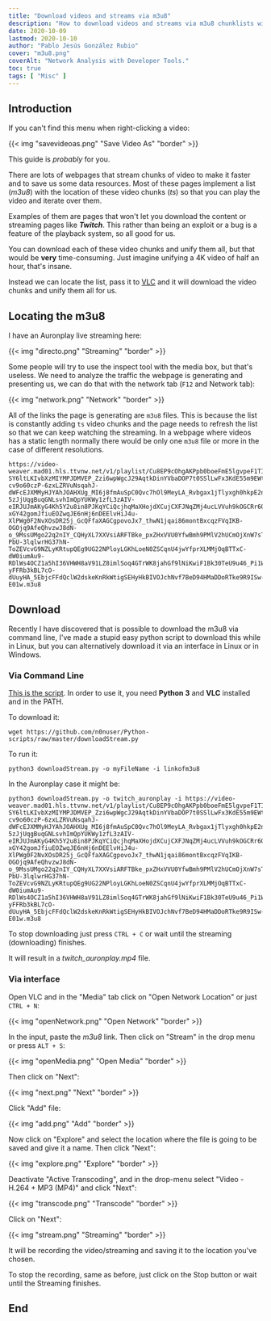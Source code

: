 ```yaml
---
title: "Download videos and streams via m3u8"
description: "How to download videos and streams via m3u8 chunklists with VLC."
date: 2020-10-09
lastmod: 2020-10-10
author: "Pablo Jesús González Rubio"
cover: "m3u8.png"
coverAlt: "Network Analysis with Developer Tools."
toc: true
tags: [ "Misc" ]
---
```


## Introduction

If you can't find this menu when right-clicking a video:

{{< img "savevideoas.png" "Save Video As" "border" >}}

This guide is *probably* for you.

There are lots of webpages that stream chunks of video to make it faster and to save us some data resources. Most of these pages implement a list (*m3u8*) with the location of these video chunks (*ts*) so that you can play the video and iterate over them.

Examples of them are pages that won't let you download the content or streaming pages like ***Twitch***. This rather than being an exploit or a bug is a feature of the playback system, so all good for us.

You can download each of these video chunks and unify them all, but that would be **very** time-consuming. Just imagine unifying a 4K video of half an hour, that's insane.

Instead we can locate the list, pass it to [VLC](https://www.videolan.org/vlc/index.html) and it will download the video chunks and unify them all for us.

## Locating the m3u8

I have an Auronplay live streaming here:

{{< img "directo.png" "Streaming" "border" >}}

Some people will try to use the inspect tool with the media box, but that's useless. We need to analyze the traffic the webpage is generating and presenting us, we can do that with the network tab (`F12` and Network tab):

{{< img "network.png" "Network" "border" >}}

All of the links the page is generating are `m3u8` files. This is because the list is constantly adding `ts` video chunks and the page needs to refresh the list so that we can keep watching the streaming. In a webpage where videos has a static length normally there would be only one `m3u8` file or more in the case of different resolutions.

```
https://video-weaver.mad01.hls.ttvnw.net/v1/playlist/Cu8EP9cOhgAKPpb0boeFmE5lgvpeF1TItnVuv7OLvTiWJ5QfrgH-SY6ltLKIvbXzMIYMPJDMVEP_Zzi6wpWgcJ29AqtkDinYVbaDOP7t0SSlLwFx3KdE55m9EWtmqUfREhO6xVbK4sruwg6A7WJPA7LEN0yAc48xFmHjcbFKXrxTwp-cv9o60czP-6zxLZRVuNsqahJ-dWFcEJXMMyHJYAhJOAHXUg_MI6j8fmAuSpC0Qvc7hOl9MeyLA_Rvbgax1jTlyxgh0hkpE2nWwfynFabfFLH-5zJjUqgBuqGNLsvhImQpYUKWy1zfL3zAIV-eIRJUJmAKyG4Kh5Y2u8in8PJKqYCiQcjhqMaXHojdXCujCXFJNqZMj4ucLVVuh9kOGCRr6Q1lyayNlcPnmHPJsGj-xGY42gomJfiuEOZwqJE6nHj6nDEElvHiJ4u-XlPWg0F2NvXOsDR25j_GcQFfaXAGCgpovoJx7_thwN1jqai86montBxcqzFVqIKB-OGOjq9AfeQhvzwJ8dN-o_9MssUMgo22q2nIY_CQHyXL7XXVsiARFTBke_pxZHxVVU0YfwBmh9PMlV2hUCmOjXnW7sTJLYc-PbU-3lqlwrHG37hN-ToZEVcvG9NZLyKRtupQEg9UG22NPloyLGKhLoeN0ZSCqnU4jwYfprXLMMjOqBTTxC-dW0iumAu9-RDlWs4OCZ1a5hI36VHWH8aV91LZ8imlSoq4GTrWK8jahGf9lNiKwiF1Bk30TeU9u46_Pi1WwyRitvM_LfV9mWsgjTjLL-yFFRb3kBL7cO-dUuyHA_5EbjcFFdQclW2dskeKnRkWtigSEHyHkBIVOJchNvf7BeD94HMaDDoRTke9R9ISw-E01w.m3u8
```

## Download

Recently I have discovered that is possible to download the m3u8 via command line, I've made a stupid easy python script to download this while in Linux, but you can alternatively download it via an interface in Linux or in Windows.

### Via Command Line

[This is the script](https://github.com/n0nuser/Python-scripts/blob/master/downloadStream.py). In order to use it, you need **Python 3** and **VLC** installed and in the PATH.

To download it:

```
wget https://github.com/n0nuser/Python-scripts/raw/master/downloadStream.py
```

To run it:

```
python3 downloadStream.py -o myFileName -i linkofm3u8
```

In the Auronplay case it might be:

```
python3 downloadStream.py -o twitch_auronplay -i https://video-weaver.mad01.hls.ttvnw.net/v1/playlist/Cu8EP9cOhgAKPpb0boeFmE5lgvpeF1TItnVuv7OLvTiWJ5QfrgH-SY6ltLKIvbXzMIYMPJDMVEP_Zzi6wpWgcJ29AqtkDinYVbaDOP7t0SSlLwFx3KdE55m9EWtmqUfREhO6xVbK4sruwg6A7WJPA7LEN0yAc48xFmHjcbFKXrxTwp-cv9o60czP-6zxLZRVuNsqahJ-dWFcEJXMMyHJYAhJOAHXUg_MI6j8fmAuSpC0Qvc7hOl9MeyLA_Rvbgax1jTlyxgh0hkpE2nWwfynFabfFLH-5zJjUqgBuqGNLsvhImQpYUKWy1zfL3zAIV-eIRJUJmAKyG4Kh5Y2u8in8PJKqYCiQcjhqMaXHojdXCujCXFJNqZMj4ucLVVuh9kOGCRr6Q1lyayNlcPnmHPJsGj-xGY42gomJfiuEOZwqJE6nHj6nDEElvHiJ4u-XlPWg0F2NvXOsDR25j_GcQFfaXAGCgpovoJx7_thwN1jqai86montBxcqzFVqIKB-OGOjq9AfeQhvzwJ8dN-o_9MssUMgo22q2nIY_CQHyXL7XXVsiARFTBke_pxZHxVVU0YfwBmh9PMlV2hUCmOjXnW7sTJLYc-PbU-3lqlwrHG37hN-ToZEVcvG9NZLyKRtupQEg9UG22NPloyLGKhLoeN0ZSCqnU4jwYfprXLMMjOqBTTxC-dW0iumAu9-RDlWs4OCZ1a5hI36VHWH8aV91LZ8imlSoq4GTrWK8jahGf9lNiKwiF1Bk30TeU9u46_Pi1WwyRitvM_LfV9mWsgjTjLL-yFFRb3kBL7cO-dUuyHA_5EbjcFFdQclW2dskeKnRkWtigSEHyHkBIVOJchNvf7BeD94HMaDDoRTke9R9ISw-E01w.m3u8
```

To stop downloading just press `CTRL + C` or wait until the streaming (downloading) finishes.

It will result in a *twitch_auronplay.mp4* file.

### Via interface

Open VLC and in the "Media" tab click on "Open Network Location" or just `CTRL + N`:

{{< img "openNetwork.png" "Open Network" "border" >}}

In the input, paste the *m3u8* link. Then click on "Stream" in the drop menu or press `ALT + S`:

{{< img "openMedia.png" "Open Media" "border" >}}

Then click on "Next":

{{< img "next.png" "Next" "border" >}}

Click "Add" file:

{{< img "add.png" "Add" "border" >}}

Now click on "Explore" and select the location where the file is going to be saved and give it a name. Then click "Next":

{{< img "explore.png" "Explore" "border" >}}

Deactivate "Active Transcoding", and in the drop-menu select "Video - H.264 + MP3 (MP4)" and click "Next":

{{< img "transcode.png" "Transcode" "border" >}}

Click on "Next":

{{< img "stream.png" "Streaming" "border" >}}

It will be recording the video/streaming and saving it to the location you've chosen.

To stop the recording, same as before, just click on the Stop button or wait until the Streaming finishes.

## End